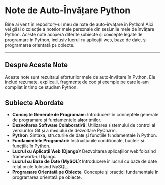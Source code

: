 # Note de Auto-Învățare Python

Bine ai venit în repository-ul meu de note de auto-învățare în Python! Aici vei găsi o colecție a notelor mele personale din sesiunile mele de învățare Python. Aceste note acoperă diferite subiecte și concepte legate de programare în Python, inclusiv lucrul cu aplicații web, baze de date, și programarea orientată pe obiecte.

---

## Despre Aceste Note

Aceste note sunt rezultatul eforturilor mele de auto-învățare în Python. Ele includ rezumate, explicații, fragmente de cod și exemple pe care le-am compilat în timp ce studiam Python.

## Subiecte Abordate

- **Concepte Generale de Programare:** Introducere în conceptele generale de programare și fundamentele algoritmilor.
- **Dezvoltarea Software Colaborativă:** Utilizarea sistemului de control al versiunilor Git și a mediului de dezvoltare PyCharm.
- **Python:** Sintaxa, structurile de date și funcțiile fundamentale în Python.
- **Fundamentele Programării:** Instrucțiunile condiționale, buclele și funcțiile în Python.
- **Lucrul cu Aplicații Web (Django):** Dezvoltarea aplicațiilor web folosind framework-ul Django.
- **Lucrul cu Baze de Date (MySQL):** Introducere în lucrul cu baze de date relaționale folosind MySQL.
- **Programare Orientată pe Obiecte:** Concepte și practici fundamentale în programarea orientată pe obiecte.







